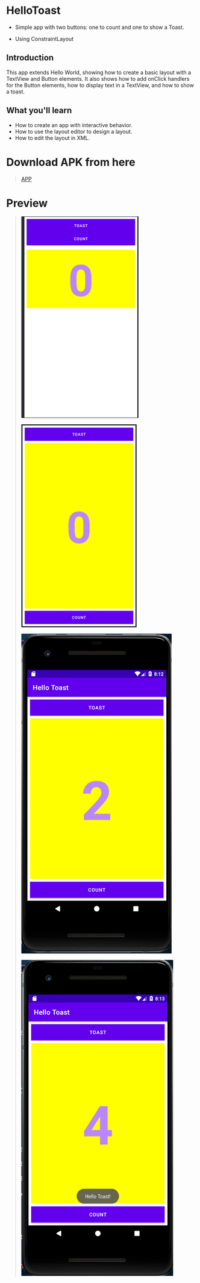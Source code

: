 # HelloToast 

* Simple app with two buttons: one to count and one to show a Toast.

* Using ConstraintLayout

## Introduction
This app extends Hello World, showing how to create a basic layout with a TextView and Button elements. It also shows how to add onClick handlers for the Button elements, how to display text in a TextView, and how to show a toast.

## What you'll learn
* How to create an app with interactive behavior.
* How to use the layout editor to design a layout.
* How to edit the layout in XML.

# Download APK from here

> [APP](https://github.com/harshitmody72/Hello_Toast/blob/master/Resources/apk/debug/app-debug.apk?raw=true)

# Preview

> ![](https://github.com/harshitmody72/Hello_Toast/blob/master/Resources/1.png)
>
> ![](https://github.com/harshitmody72/Hello_Toast/blob/master/Resources/2.png)
>
> ![](https://github.com/harshitmody72/Hello_Toast/blob/master/Resources/3.png)
>
> ![](https://github.com/harshitmody72/Hello_Toast/blob/master/Resources/4.png)
